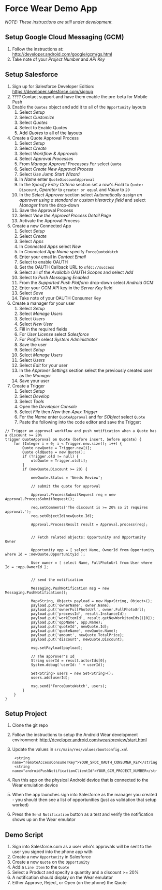 # Force Wear Demo App

*NOTE: These instructions are still under development.*


## Setup Google Cloud Messaging (GCM)

1. Follow the instructions at: http://developer.android.com/google/gcm/gs.html
2. Take note of your *Project Number* and *API Key*


## Setup Salesforce

1. Sign up for Salesforce Developer Edition: https://developer.salesforce.com/signup
2. ???? Contact support and have them enable the pre-beta for Mobile Push
3. Enable the `Quotes` object and add it to all of the `Opportunity` layouts
    1. Select *Setup*
    2. Select *Customize*
    3. Select *Quotes*
    4. Select to Enable Quotes
    5. Add *Quotes* to all of the layouts
4. Create a Quote Approval Process
    1. Select *Setup*
    2. Select *Create*
    3. Select *Workflow & Approvals*
    4. Select *Approval Processes*
    5. From *Manage Approval Processes For* select `Quote`
    6. Select *Create New Approval Process*
    7. Select *Use Jump Start Wizard*
    8. In *Name* enter `QuoteDiscountApproval`
    9. In the *Specify Entry Criteria* section set a row's *Field* to `Quote: Discount`, *Operator* to `greater or equal` and *Value* to `20`
    10. In the *Select Approver* section select *Automatically assign an approver using a standard or custom hierarchy field* and select *Manager* from the drop-down
    11. Save the Approval Process
    12. Select *View the Approval Process Detail Page*
    13. Activate the Approval Process
5. Create a new Connected App
    1. Select *Setup*
    2. Select *Create*
    3. Select *Apps*
    4. In *Connected Apps* select *New*
    5. In *Connected App Name* specify `ForceQuoteWatch`
    6. Enter your email in *Contact Email*
    7. Select to enable OAUTH
    8. Set the OAUTH Callback URL to `sfdc://success`
    9. Select all of the *Available OAUTH Scopes* and select *Add*
    10. Select to *Push Messaging Enabled*
    11. From the *Supported Push Platform* drop-down select *Android GCM*
    12. Enter your GCM API key in the *Server Key* field
    13. Select *Save*
    14. Take note of your OAUTH Consumer Key
5. Create a manager for your user
    1. Select *Setup*
    2. Select *Manage Users*
    3. Select *Users*
    4. Select *New User*
    5. Fill in the required fields
    6. For *User License* select *Salesforce*
    7. For *Profile* select *System Administrator*
    8. Save the user
    9. Select *Setup*
    10. Select *Manage Users*
    11. Select *Users*
    12. Select *Edit* for your user
    13. In the *Approver Settings* section select the previously created user as the *Manager*
    14. Save your user
6. Create a Trigger
    1. Select *Setup*
    2. Select *Develop*
    3. Select *Tools*
    4. Open the *Developer Console*
    5. Select *File* then *New* then *Apex Trigger*
    6. For the *Name* enter `QuoteApproval` and for *SObject* select `Quote`
    7. Paste the following into the code editor and save the Trigger:
```
// Trigger an approval workflow and push notification when a Quote has a discount >= 20%
trigger QuoteApproval on Quote (before insert, before update) {
    for (Integer i = 0; i < Trigger.new.size(); i++) {
        Quote newQuote = Trigger.new[i];
        Quote oldQuote = new Quote();
        if (Trigger.old != null) {
            oldQuote = Trigger.old[i];
        }
        if (newQuote.Discount >= 20) {
            
            newQuote.Status = 'Needs Review';

            // submit the quote for approval
            
            Approval.ProcessSubmitRequest req = new Approval.ProcessSubmitRequest();
            
            req.setComments('The discount is >= 20% so it requires approval.');
            req.setObjectId(newQuote.Id);
            
            Approval.ProcessResult result = Approval.process(req);
            
            
            // Fetch related objects: Opportunity and Opportunity Owner
            
            Opportunity opp = [ select Name, OwnerId from Opportunity where Id = :newQuote.OpportunityId ];
            
            User owner = [ select Name, FullPhotoUrl from User where Id = :opp.OwnerId ];
            
            
            // send the notification
    
            Messaging.PushNotification msg = new Messaging.PushNotification();
            
            Map<String, Object> payload = new Map<String, Object>();
            payload.put('ownerName', owner.Name);
            payload.put('ownerFullPhotoUrl', owner.FullPhotoUrl);
            payload.put('processId', result.InstanceId);
            payload.put('workItemId', result.getNewWorkitemIds()[0]);
            payload.put('oppName', opp.Name);
            payload.put('quoteId', newQuote.Id);
            payload.put('quoteName', newQuote.Name);
            payload.put('amount', newQuote.TotalPrice);
            payload.put('discount', newQuote.Discount);

            msg.setPayload(payload);
    
            // The approver's Id
            String userId = result.actorIds[0];
            System.debug('userId: ' + userId);
    
            Set<String> users = new Set<String>();
            users.add(userId);
    
            msg.send('ForceQuoteWatch', users);
        }
    }
}
```


## Setup Project

1. Clone the git repo
2. Follow the instructions to setup the Android Wear development environment: http://developer.android.com/wear/preview/start.html
3. Update the values in `src/main/res/values/bootconfig.xml`

        <string name="remoteAccessConsumerKey">YOUR_SFDC_OAUTH_CONSUMER_KEY</string>
        <string name="androidPushNotificationClientId">YOUR_GCM_PROJECT_NUMBER</string>

4. Run this app on the physical Android device that is connected to the Wear emulation device
5. When the app launches sign into Salesforce as the manager you created - you should then see a list of opportunities (just as validation that setup worked)
6. Press the `Send Notification` button as a test and verify the notification shows up on the Wear emulator


## Demo Script

1. Sign into Salesforce.com as a user who's approvals will be sent to the user you signed into the phone app with
2. Create a new `Opportunity` in Salesforce
3. Create a new `Quote` on the `Opportunity`
4. Add a `Line Item` to the `Quote`
5. Select a Product and specify a quantity and a discount >= 20%
6. A notification should display on the Wear emulator
7. Either Approve, Reject, or Open (on the phone) the Quote